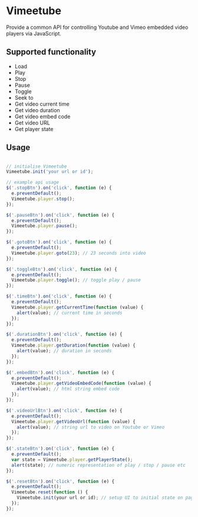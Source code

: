 Vimeetube
=========

Provide a common API for controlling Youtube and Vimeo embedded video players via JavaScript.

## Supported functionality

- Load
- Play
- Stop
- Pause
- Toggle
- Seek to
- Get video current time
- Get video duration
- Get video embed code
- Get video URL
- Get player state

## Usage

```javascript

// initialise Vimeetube
Vimeetube.init('your url or id');

// example api usage
$('.stopBtn').on('click', function (e) {
  e.preventDefault();
  Vimeetube.player.stop();
});

$('.pauseBtn').on('click', function (e) {
  e.preventDefault();
  Vimeetube.player.pause();
});

$('.gotoBtn').on('click', function (e) {
  e.preventDefault();
  Vimeetube.player.goto(23); // 23 seconds into video
});

$('.toggleBtn').on('click', function (e) {
  e.preventDefault();
  Vimeetube.player.toggle(); // toggle play / pause
});

$('.timeBtn').on('click', function (e) {
  e.preventDefault();
  Vimeetube.player.getCurrentTime(function (value) {
    alert(value); // current time in seconds
  });
});

$('.durationBtn').on('click', function (e) {
  e.preventDefault();
  Vimeetube.player.getDuration(function (value) {
    alert(value); // duration in seconds
  });
});

$('.embedBtn').on('click', function (e) {
  e.preventDefault();
  Vimeetube.player.getVideoEmbedCode(function (value) {
    alert(value); // html string embed code
  });
});

$('.videoUrlBtn').on('click', function (e) {
  e.preventDefault();
  Vimeetube.player.getVideoUrl(function (value) {
    alert(value); // string url to video on Youtube or Vimeo
  });
});

$('.stateBtn').on('click', function (e) {
  e.preventDefault();
  var state = Vimeetube.player.getPlayerState();
  alert(state); // numeric representation of play / stop / pause etc
});

$('.resetBtn').on('click', function (e) {
  e.preventDefault();
  Vimeetube.reset(function () {
    Vimeetube.init(your url or id); // setup UI to initial state on page load
  });
});

```
